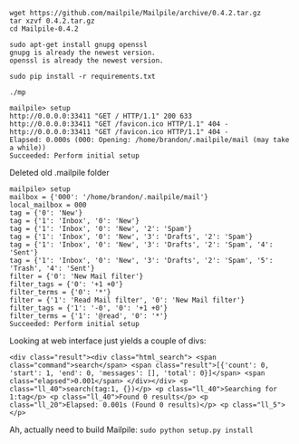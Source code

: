 
    wget https://github.com/mailpile/Mailpile/archive/0.4.2.tar.gz
    tar xzvf 0.4.2.tar.gz
    cd Mailpile-0.4.2
    
    sudo apt-get install gnupg openssl
    gnupg is already the newest version.
    openssl is already the newest version.
    
    sudo pip install -r requirements.txt
    
    ./mp
    
    mailpile> setup
    http://0.0.0.0:33411 "GET / HTTP/1.1" 200 633
    http://0.0.0.0:33411 "GET /favicon.ico HTTP/1.1" 404 -
    http://0.0.0.0:33411 "GET /favicon.ico HTTP/1.1" 404 -
    Elapsed: 0.000s (000: Opening: /home/brandon/.mailpile/mail (may take a while))
    Succeeded: Perform initial setup

Deleted old .mailpile folder

    mailpile> setup
    mailbox = {'000': '/home/brandon/.mailpile/mail'}                              
    local_mailbox = 000
    tag = {'0': 'New'}                                                             
    tag = {'1': 'Inbox', '0': 'New'}
    tag = {'1': 'Inbox', '0': 'New', '2': 'Spam'}
    tag = {'1': 'Inbox', '0': 'New', '3': 'Drafts', '2': 'Spam'}
    tag = {'1': 'Inbox', '0': 'New', '3': 'Drafts', '2': 'Spam', '4': 'Sent'}
    tag = {'1': 'Inbox', '0': 'New', '3': 'Drafts', '2': 'Spam', '5': 'Trash', '4': 'Sent'}
    filter = {'0': 'New Mail filter'}
    filter_tags = {'0': '+1 +0'}
    filter_terms = {'0': '*'}
    filter = {'1': 'Read Mail filter', '0': 'New Mail filter'}                     
    filter_tags = {'1': '-0', '0': '+1 +0'}
    filter_terms = {'1': '@read', '0': '*'}
    Succeeded: Perform initial setup

Looking at web interface just yields a couple of divs:

    <div class="result"><div class="html_search"> <span class="command">search</span> <span class="result">[{'count': 0, 'start': 1, 'end': 0, 'messages': [], 'total': 0}]</span> <span class="elapsed">0.001</span> </div></div> <p class="ll_40">search(tag:1, {})</p> <p class="ll_40">Searching for 1:tag</p> <p class="ll_40">Found 0 results</p> <p class="ll_20">Elapsed: 0.001s (Found 0 results)</p> <p class="ll_5"></p>

Ah, actually need to build Mailpile: `sudo python setup.py install`

